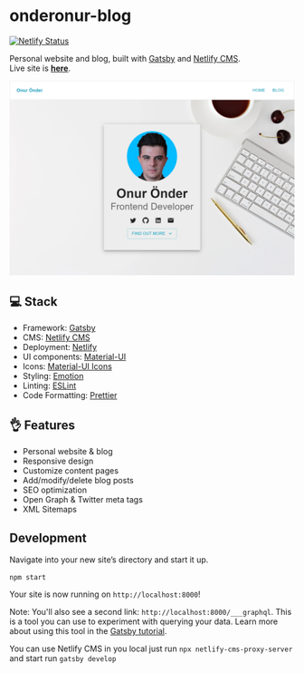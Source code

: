 # onderonur-blog

[![Netlify Status](https://api.netlify.com/api/v1/badges/63521b78-612e-4a2f-a409-3fa8009e7f3b/deploy-status)](https://app.netlify.com/sites/frosty-perlman-9da1cb/deploys) &nbsp;

Personal website and blog, built with [Gatsby][gatsby] and [Netlify CMS][netlifycms].  
Live site is **[here](https://onderonur.netlify.app/)**.

[![onderonur-blog](./static/assets/project-onderonurblog.png)](https://onderonur.netlify.app/)

## 💻 Stack

- Framework: [Gatsby](https://www.gatsbyjs.com/)
- CMS: [Netlify CMS](https://www.netlifycms.org/)
- Deployment: [Netlify](https://www.netlify.com/)
- UI components: [Material-UI](https://material-ui.com/)
- Icons: [Material-UI Icons](https://material-ui.com/components/material-icons/)
- Styling: [Emotion](https://emotion.sh/docs/introduction)
- Linting: [ESLint](https://eslint.org/)
- Code Formatting: [Prettier](https://prettier.io/)

## 👌 Features

- Personal website & blog
- Responsive design
- Customize content pages
- Add/modify/delete blog posts
- SEO optimization
- Open Graph & Twitter meta tags
- XML Sitemaps

## Development

Navigate into your new site’s directory and start it up.

```shell
npm start
```

Your site is now running on `http://localhost:8000`!

Note: You'll also see a second link: `http://localhost:8000/___graphql`. This is a tool you can use to experiment with querying your data. Learn more about using this tool in the [Gatsby tutorial](https://www.gatsbyjs.org/tutorial/part-five/#introducing-graphiql).

You can use Netlify CMS in you local just run `npx netlify-cms-proxy-server` and start run `gatsby develop`

[gatsby]: https://gatsbyjs.org
[netlifycms]: https://www.netlifycms.org
